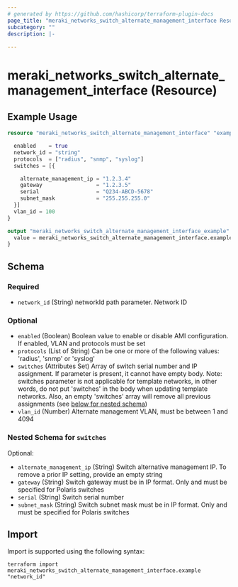 ```yaml
---
# generated by https://github.com/hashicorp/terraform-plugin-docs
page_title: "meraki_networks_switch_alternate_management_interface Resource - terraform-provider-meraki"
subcategory: ""
description: |-
  
---
```


# meraki_networks_switch_alternate_management_interface (Resource)



## Example Usage

```terraform
resource "meraki_networks_switch_alternate_management_interface" "example" {

  enabled    = true
  network_id = "string"
  protocols  = ["radius", "snmp", "syslog"]
  switches = [{

    alternate_management_ip = "1.2.3.4"
    gateway                 = "1.2.3.5"
    serial                  = "Q234-ABCD-5678"
    subnet_mask             = "255.255.255.0"
  }]
  vlan_id = 100
}

output "meraki_networks_switch_alternate_management_interface_example" {
  value = meraki_networks_switch_alternate_management_interface.example
}
```

<!-- schema generated by tfplugindocs -->
## Schema

### Required

- `network_id` (String) networkId path parameter. Network ID

### Optional

- `enabled` (Boolean) Boolean value to enable or disable AMI configuration. If enabled, VLAN and protocols must be set
- `protocols` (List of String) Can be one or more of the following values: 'radius', 'snmp' or 'syslog'
- `switches` (Attributes Set) Array of switch serial number and IP assignment. If parameter is present, it cannot have empty body. Note: switches parameter is not applicable for template networks, in other words, do not put 'switches' in the body when updating template networks. Also, an empty 'switches' array will remove all previous assignments (see [below for nested schema](#nestedatt--switches))
- `vlan_id` (Number) Alternate management VLAN, must be between 1 and 4094

<a id="nestedatt--switches"></a>
### Nested Schema for `switches`

Optional:

- `alternate_management_ip` (String) Switch alternative management IP. To remove a prior IP setting, provide an empty string
- `gateway` (String) Switch gateway must be in IP format. Only and must be specified for Polaris switches
- `serial` (String) Switch serial number
- `subnet_mask` (String) Switch subnet mask must be in IP format. Only and must be specified for Polaris switches

## Import

Import is supported using the following syntax:

```shell
terraform import meraki_networks_switch_alternate_management_interface.example "network_id"
```
